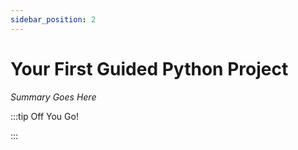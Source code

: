 ```yaml
---
sidebar_position: 2
---
```


# Your First Guided Python Project

_Summary Goes Here_

:::tip Off You Go!

<QuestButton text="Happy Questing" link='' />

:::

